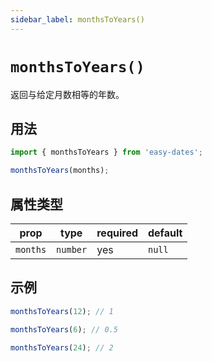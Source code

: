 ```yaml
---
sidebar_label: monthsToYears()
---
```


# `monthsToYears()`

返回与给定月数相等的年数。

## 用法

```javascript
import { monthsToYears } from 'easy-dates';

monthsToYears(months);
```

## 属性类型

| prop     | type     | required | default  |
|----------|----------|----------|----------|
| `months` | `number` | yes      | `null`   |

## 示例

```javascript
monthsToYears(12); // 1
```

```javascript
monthsToYears(6); // 0.5
```

```javascript
monthsToYears(24); // 2
```